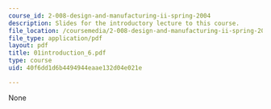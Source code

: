 ```yaml
---
course_id: 2-008-design-and-manufacturing-ii-spring-2004
description: Slides for the introductory lecture to this course.
file_location: /coursemedia/2-008-design-and-manufacturing-ii-spring-2004/40f6dd1d6b4494944eaae132d04e021e_01introduction_6.pdf
file_type: application/pdf
layout: pdf
title: 01introduction_6.pdf
type: course
uid: 40f6dd1d6b4494944eaae132d04e021e

---
```

None